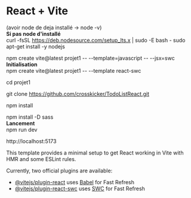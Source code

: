 # React + Vite

(avoir node de deja installé -> node -v)</br>
<b> Si pas node d'installé </b></br>
curl -fsSL https://deb.nodesource.com/setup_lts.x | sudo -E bash -
sudo apt-get install -y nodejs</br>

npm create vite@latest projet1 -- --template=javascript -- --jsx=swc
</br>
<b> Initialisation </b>
</br>
npm create vite@latest projet1 -- --template react-swc

cd projet1

git clone https://github.com/crosskicker/TodoListReact.git

npm install

npm install -D sass
</br>
<b> Lancement  </b>
</br>
npm run dev 

http://localhost:5173



This template provides a minimal setup to get React working in Vite with HMR and some ESLint rules.

Currently, two official plugins are available:

- [@vitejs/plugin-react](https://github.com/vitejs/vite-plugin-react/blob/main/packages/plugin-react/README.md) uses [Babel](https://babeljs.io/) for Fast Refresh
- [@vitejs/plugin-react-swc](https://github.com/vitejs/vite-plugin-react-swc) uses [SWC](https://swc.rs/) for Fast Refresh
